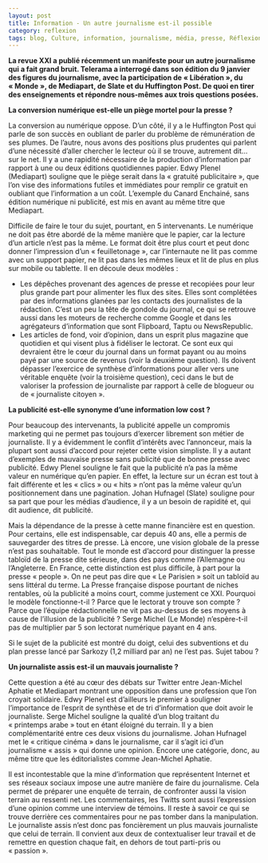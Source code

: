 ```yaml
---
layout: post
title: Information - Un autre journalisme est-il possible
category: reflexion
tags: blog, Culture, information, journalisme, média, presse, Réflexion
---
```

**La revue XXI a publié récemment un manifeste pour un autre journalisme qui a fait grand bruit. Telerama a interrogé dans son édition du 9 janvier des figures du journalisme, avec la participation de « Libération », du « Monde », de Mediapart, de Slate et du Huffington Post. De quoi en tirer des enseignements et répondre nous-mêmes aux trois questions posées.**

**La conversion numérique est-elle un piège mortel pour la presse ?**

La conversion au numérique oppose. D’un côté, il y a le Huffington Post qui parle de son succès en oubliant de parler du problème de rémunération de ses plumes. De l’autre, nous avons des positions plus prudentes qui parlent d’une nécessité d’aller chercher le lecteur où il se trouve, autrement dit… sur le net. Il y a une rapidité nécessaire de la production d’information par rapport à une ou deux éditions quotidiennes papier. Edwy Plenel (Mediapart) souligne que le piège serait dans la « gratuité publicitaire », que l’on vise des informations futiles et immédiates pour remplir ce gratuit en oubliant que l’information a un coût. L’exemple du Canard Enchainé, sans édition numérique ni publicité, est mis en avant au même titre que Mediapart.

Difficile de faire le tour du sujet, pourtant, en 5 intervenants. Le numérique ne doit pas être abordé de la même manière que le papier, car la lecture d’un article n’est pas la même. Le format doit être plus court et peut donc donner l’impression d’un « feuilletonage », car l’internaute ne lit pas comme avec un support papier, ne lit pas dans les mêmes lieux et lit de plus en plus sur mobile ou tablette. Il en découle deux modèles :

* Les dépêches provenant des agences de presse et recopiées pour leur plus grande part pour alimenter les flux des sites. Elles sont complétées par des informations glanées par les contacts des journalistes de la rédaction. C’est un peu la tête de gondole du journal, ce qui se retrouve aussi dans les moteurs de recherche comme Google et dans les agrégateurs d’information que sont Flipboard, Taptu ou NewsRepublic.
* Les articles de fond, voir d’opinion, dans un esprit plus magazine que quotidien et qui visent plus à fidéliser le lectorat. Ce sont eux qui devraient être le cœur du journal dans un format payant ou au moins payé par une source de revenus (voir la deuxième question). Ils doivent dépasser l’exercice de synthèse d’informations pour aller vers une véritable enquête (voir la troisième question), ceci dans le but de valoriser la profession de journaliste par rapport à celle de blogueur ou de « journaliste citoyen ».

**La publicité est-elle synonyme d’une information low cost ?**

Pour beaucoup des intervenants, la publicité appelle un compromis marketing qui ne permet pas toujours d’exercer librement son métier de journaliste. Il y a évidemment le conflit d’intérêts avec l’annonceur, mais la plupart sont aussi d’accord pour rejeter cette vision simpliste. Il y a autant d’exemples de mauvaise presse sans publicité que de bonne presse avec publicité. Edwy Plenel souligne le fait que la publicité n’a pas la même valeur en numérique qu’en papier. En effet, la lecture sur un écran est tout à fait différente et les « clics » ou « hits » n’ont pas la même valeur qu’un positionnement dans une pagination. Johan Hufnagel (Slate) souligne pour sa part que pour les médias d’audience, il y a un besoin de rapidité et, qui dit audience, dit publicité.

Mais la dépendance de la presse à cette manne financière est en question. Pour certains, elle est indispensable, car depuis 40 ans, elle a permis de sauvegarder des titres de presse. Là encore, une vision globale de la presse n’est pas souhaitable. Tout le monde est d’accord pour distinguer la presse tabloïd de la presse dite sérieuse, dans des pays comme l’Allemagne ou l’Angleterre. En France, cette distinction est plus difficile, à part pour la presse « people ». On ne peut pas dire que « Le Parisien » soit un tabloïd au sens littéral du terme. La Presse française dispose pourtant de niches rentables, où la publicité a moins court, comme justement ce XXI. Pourquoi le modèle fonctionne-t-il ? Parce que le lectorat y trouve son compte ? Parce que l’équipe rédactionnelle ne vit pas au-dessus de ses moyens à cause de l’illusion de la publicité ? Serge Michel (Le Monde) n’espère-t-il pas de multiplier par 5 son lectorat numérique payant en 4 ans.

Si le sujet de la publicité est montré du doigt, celui des subventions et du plan presse lancé par Sarkozy (1,2 milliard par an) ne l’est pas. Sujet tabou ?

**Un journaliste assis est-il un mauvais journaliste ?**

Cette question a été au cœur des débats sur Twitter entre Jean-Michel Aphatie et Mediapart montrant une opposition dans une profession que l’on croyait solidaire. Edwy Plenel est d’ailleurs le premier à souligner l’importance de l’esprit de synthèse et de tri d’information que doit avoir le journaliste. Serge Michel souligne la qualité d’un blog traitant du « printemps arabe » tout en étant éloigné du terrain. Il y a bien complémentarité entre ces deux visions du journalisme. Johan Hufnagel met le « critique cinéma » dans le journalisme, car il s’agit ici d’un journalisme « assis » qui donne une opinion. Encore une catégorie, donc, au même titre que les éditorialistes comme Jean-Michel Aphatie.

Il est incontestable que la mine d’information que représentent Internet et ses réseaux sociaux impose une autre manière de faire du journalisme. Cela permet de préparer une enquête de terrain, de confronter aussi la vision terrain au ressenti net. Les commentaires, les Twitts sont aussi l’expression d’une opinion comme une interview de témoins. Il reste à savoir ce qui se trouve derrière ces commentaires pour ne pas tomber dans la manipulation. Le journaliste assis n’est donc pas foncièrement un plus mauvais journaliste que celui de terrain. Il convient aux deux de contextualiser leur travail et de remettre en question chaque fait, en dehors de tout parti-pris ou « passion ».
